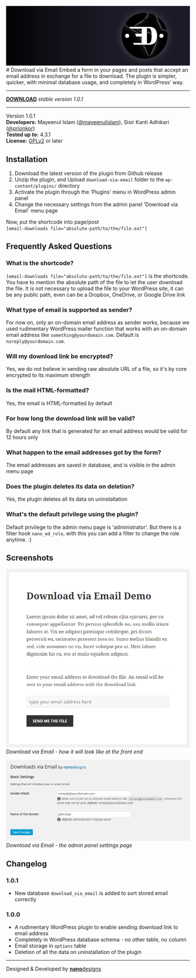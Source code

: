 <img src="assets/banner-772x250.png" alt="Download via Email - WordPress Plugin by nanodesigns"/>
# Download via Email
Embed a form in your pages and posts that accept an email address in exchange for a file to download. The plugin is simpler, quicker, with minimal database usage, and completely in WordPress' way.

----

[**DOWNLOAD**](https://github.com/nanodesigns/download-via-email/releases/download/1.0.1/download-via-email.zip) *stable version 1.0.1*

----

Version 1.0.1<br>
**Developers:** Mayeenul Islam ([@mayeenulislam](http://twitter.com/mayeenulislam)), Sisir Kanti Adhikari ([@prionkor](http://twitter.com/prionkor))<br>
**Tested up to:** 4.3.1<br>
**License:** [GPLv2](http://www.gnu.org/licenses/gpl-2.0.html) or later

## Installation

1. Download the latest version of the plugin from Github release
2. Unzip the plugin, and Upload `download-via-email` folder to the `wp-content/plugins/` directory
3. Activate the plugin through the 'Plugins' menu in WordPress admin panel
4. Change the necessary settings from the admin panel 'Download via Email' menu page

Now, put the shortcode into page/post<br>
`[email-downloads file="absolute-path/to/the/file.ext"]`

## Frequently Asked Questions

### What is the shortcode?

<code>[email-downloads file="absolute-path/to/the/file.ext"]</code> is  the shortcode. You have to mention the absolute path of the file to let the user download the file. It is not necessary to upload the file to your WordPress site, it can be any public path, even can be a Dropbox, OneDrive, or Google Drive link

### What type of email is supported as sender?

For now on, only an on-domain email address as sender works, because we used rudimentary WordPress mailer function that works with an on-domain email address like `something@yourdomain.com`. Default is `noreply@yourdomain.com`.

### Will my download link be encrypted?

Yes, we do not believe in sending raw absolute URL of a file, so it's by core encrypted to its maximum strength

### Is the mail HTML-formatted?

Yes, the email is HTML-formatted by default

### For how long the download link will be valid?

By default any link that is generated for an email address would be valid for 12 hours only

### What happen to the email addresses got by the form?

The email addresses are saved in database, and is visible in the admin menu page

### Does the plugin deletes its data on deletion?

Yes, the plugin deletes all its data on uninstallation

### What's the default privilege using the plugin?

Default privilege to the admin menu page is 'administrator'. But there is a filter hook `nano_ed_role`, with this you can add a filter to change the role anytime. :)

## Screenshots

![Download via Email - how it will look like at the front end](assets/screenshot-1.png "Download via Email - how it will look like at the front end")<br>
_Download via Email - how it will look like at the front end_

![Download via Email - the admin panel settings page](assets/screenshot-2.png "Download via Email - the admin panel settings page")<br>
_Download via Email - the admin panel settings page_

## Changelog

### 1.0.1
* New database `download_via_email` is added to sort stored email correctly

### 1.0.0
* A rudimentary WordPress plugin to enable sending download link to email address
* Completely in WordPress database schema - no other table, no column
* Email storage in `options` table
* Deletion of all the data on uninstallation of the plugin

__________________
Designed &amp; Developed by [**nano**designs](http://nanodesignsbd.com/)